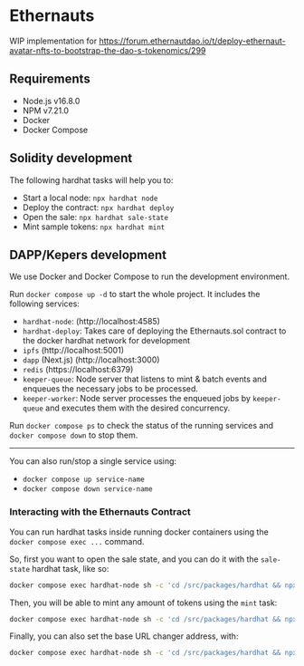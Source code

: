 # Ethernauts

WIP implementation for https://forum.ethernautdao.io/t/deploy-ethernaut-avatar-nfts-to-bootstrap-the-dao-s-tokenomics/299

## Requirements

- Node.js v16.8.0
- NPM v7.21.0
- Docker
- Docker Compose

## Solidity development

The following hardhat tasks will help you to:

- Start a local node: `npx hardhat node`
- Deploy the contract: `npx hardhat deploy`
- Open the sale: `npx hardhat sale-state`
- Mint sample tokens: `npx hardhat mint`

## DAPP/Kepers development

We use Docker and Docker Compose to run the development environment.

Run `docker compose up -d` to start the whole project. It includes the following services:

- `hardhat-node`: (http://localhost:4585)
- `hardhat-deploy`: Takes care of deploying the Ethernauts.sol contract to the docker hardhat network for development
- `ipfs` (http://localhost:5001)
- `dapp` (Next.js) (http://localhost:3000)
- `redis` (https://localhost:6379)
- `keeper-queue`: Node server that listens to mint & batch events and enqueues the necessary jobs to be processed.
- `keeper-worker`: Node server processes the enqueued jobs by `keeper-queue` and executes them with the desired concurrency.

Run `docker compose ps` to check the status of the running services and `docker compose down` to stop them.

---

You can also run/stop a single service using:

- `docker compose up service-name`
- `docker compose down service-name`

### Interacting with the Ethernauts Contract

You can run hardhat tasks inside running docker containers using the `docker compose exec ...` command.

So, first you want to open the sale state, and you can do it with the `sale-state` hardhat task, like so:

```bash
docker compose exec hardhat-node sh -c 'cd /src/packages/hardhat && npx hardhat --network docker sale-state'
```

Then, you will be able to mint any amount of tokens using the `mint` task:

```bash
docker compose exec hardhat-node sh -c 'cd /src/packages/hardhat && npx hardhat --network docker mint'
```

Finally, you can also set the base URL changer address, with:

```bash
docker compose exec hardhat-node sh -c 'cd /src/packages/hardhat && npx hardhat --network docker exec --method setUrlChanger --args ["0x000"]'
```
